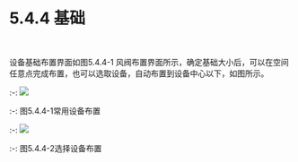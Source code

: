 # 5.4.4 基础
<br/>



设备基础布置界面如图5.4.4-1 风阀布置界面所示，确定基础大小后，可以在空间任意点完成布置，也可以选取设备，自动布置到设备中心以下，如图所示。 
<br/>

:-:  ![](images/205.png)


:-: 图5.4.4-1常用设备布置
<br/>

:-: ![](images/206.png)


:-: 图5.4.4-2选择设备布置
<br/>

